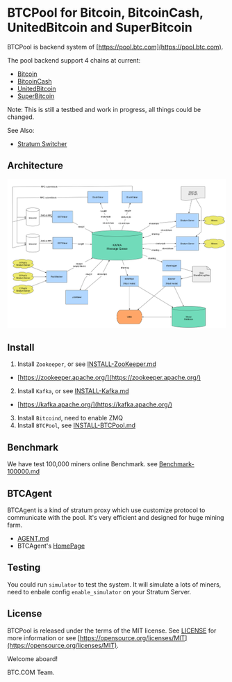 BTCPool for Bitcoin, BitcoinCash, UnitedBitcoin and SuperBitcoin
==================

BTCPool is backend system of [https://pool.btc.com](https://pool.btc.com).

The pool backend support 4 chains at current:
* [Bitcoin](https://bitcoin.org/)
* [BitcoinCash](https://bitcoincash.org/)
* [UnitedBitcoin](https://ub.com/)
* [SuperBitcoin](http://supersmartbitcoin.com/)

Note: This is still a testbed and work in progress, all things could be changed.

See Also:
* [Stratum Switcher](https://github.com/btccom/stratumSwitcher)

## Architecture

![Architecture](docs/btcpool.png)

## Install

1. Install `Zookeeper`, or see [INSTALL-ZooKeeper.md](docs/INSTALL-ZooKeeper.md)
  * [https://zookeeper.apache.org/](https://zookeeper.apache.org/)
2. Install `Kafka`, or see [INSTALL-Kafka.md](docs/INSTALL-Kafka.md)
  * [https://kafka.apache.org/](https://kafka.apache.org/)
3. Install `Bitcoind`, need to enable ZMQ
4. Install `BTCPool`, see [INSTALL-BTCPool.md](docs/INSTALL-BTCPool.md)

## Benchmark

We have test 100,000 miners online Benchmark. see [Benchmark-100000.md](docs/Benchmark-100000.md)

## BTCAgent

BTCAgent is a kind of stratum proxy which use customize protocol to communicate with the pool. It's very efficient and designed for huge mining farm.

* [AGENT.md](docs/AGENT.md)
* BTCAgent's [HomePage](https://github.com/btccom/BTCAgent)

## Testing

You could run `simulator` to test the system. It will simulate a lots of miners, need to enbale config `enable_simulator` on your Stratum Server.

## License
BTCPool is released under the terms of the MIT license. See [LICENSE](LICENSE) for more information or see [https://opensource.org/licenses/MIT](https://opensource.org/licenses/MIT).


Welcome aboard!

BTC.COM Team.

